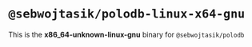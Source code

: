 # `@sebwojtasik/polodb-linux-x64-gnu`

This is the **x86_64-unknown-linux-gnu** binary for `@sebwojtasik/polodb`
